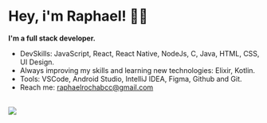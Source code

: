 # Hey, i'm Raphael!  👋😃

**I'm a full stack developer.**

- DevSkills: JavaScript, React, React Native, NodeJs, C, Java, HTML, CSS, UI Design.
- Always improving my skills and learning new technologies: Elixir, Kotlin.
- Tools: VSCode, Android Studio, IntelliJ IDEA, Figma, Github and Git.
- Reach me: raphaelrochabcc@gmail.com 
</br> <br>
<p align="left">
  <a href="https://www.linkedin.com/in/raphael-rocha-903014103/" alt="Linkedin">
  <img src="https://img.shields.io/badge/-Linkedin-0e76a8?style=flat-square&logo=Linkedin&logoColor=white&link=LINK-DO-SEU-LINKEDIN" /></a>
</p>  
